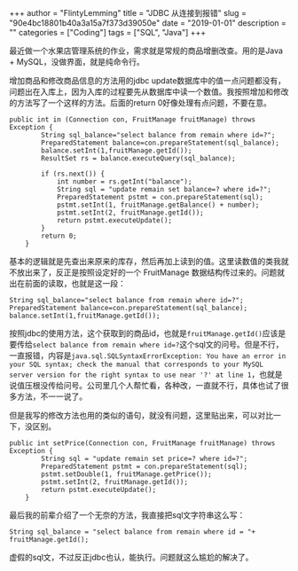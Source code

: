 +++
author = "FlintyLemming"
title = "JDBC 从连接到报错"
slug = "90e4bc18801b40a3a15a7f373d39050e"
date = "2019-01-01"
description = ""
categories = ["Coding"]
tags = ["SQL", "Java"]
+++

最近做一个水果店管理系统的作业，需求就是常规的商品增删改查。用的是Java + MySQL，没做界面，就是纯命令行。

增加商品和修改商品信息的方法用的jdbc update数据库中的值一点问题都没有，问题出在入库上，因为入库的过程要先从数据库中读一个数值。我按照增加和修改的方法写了一个这样的方法。后面的return 0好像处理有点问题，不要在意。

```
public int in (Connection con, FruitManage fruitManage) throws Exception {
        String sql_balance="select balance from remain where id=?";
        PreparedStatement balance=con.prepareStatement(sql_balance);
        balance.setInt(1,fruitManage.getId());
        ResultSet rs = balance.executeQuery(sql_balance);

        if (rs.next()) {
            int number = rs.getInt("balance");
            String sql = "update remain set balance=? where id=?";
            PreparedStatement pstmt = con.prepareStatement(sql);
            pstmt.setInt(1, fruitManage.getBalance() + number);
            pstmt.setInt(2, fruitManage.getId());
            return pstmt.executeUpdate();
        }
        return 0;
    }
```

基本的逻辑就是先查出来原来的库存，然后再加上读到的值。这里读数值的类我就不放出来了，反正是按照设定好的一个 FruitManage 数据结构传过来的。问题就出在前面的读取，也就是这一段：

```
String sql_balance="select balance from remain where id=?";
PreparedStatement balance=con.prepareStatement(sql_balance);
balance.setInt(1,fruitManage.getId());
```

按照jdbc的使用方法，这个获取到的商品id，也就是`fruitManage.getId()`应该是要传给`select balance from remain where id=?`这个sql文的问号。但是不行，一直报错，内容是`java.sql.SQLSyntaxErrorException: You have an error in your SQL syntax; check the manual that corresponds to your MySQL server version for the right syntax to use near '?' at line 1`，也就是说值压根没传给问号。公司里几个人帮忙看，各种改，一直就不行，具体也试了很多方法，不一一说了。

但是我写的修改方法也用的类似的语句，就没有问题，这里贴出来，可以对比一下，没区别。

```
public int setPrice(Connection con, FruitManage fruitManage) throws Exception {
        String sql = "update remain set price=? where id=?";
        PreparedStatement pstmt = con.prepareStatement(sql);
        pstmt.setDouble(1, fruitManage.getPrice());
        pstmt.setInt(2, fruitManage.getId());
        return pstmt.executeUpdate();
    }
```

最后我的前辈介绍了一个无奈的方法，我直接把sql文字符串这么写：

```
String sql_balance = "select balance from remain where id = "+ fruitManage.getId();
```

虚假的sql文，不过反正jdbc也认，能执行。问题就这么尴尬的解决了。
